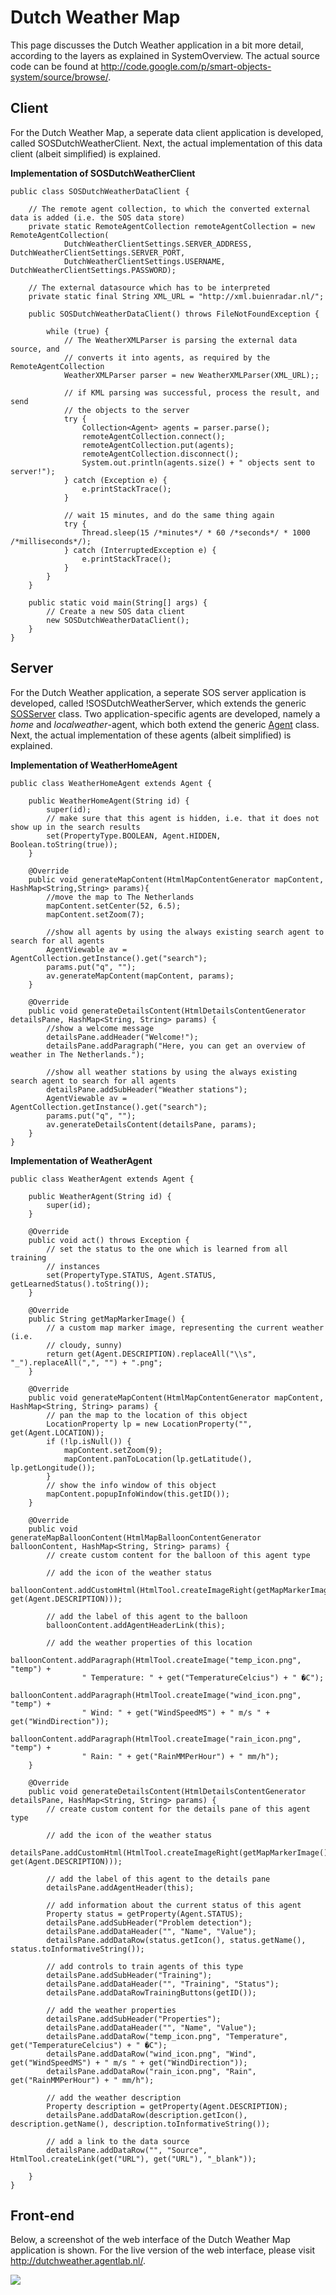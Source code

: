 # Dutch Weather Map #

This page discusses the Dutch Weather application in a bit more detail, according to the layers as explained in SystemOverview. The actual source code can be found at http://code.google.com/p/smart-objects-system/source/browse/.

## Client ##

For the Dutch Weather Map, a seperate data client application is developed, called SOSDutchWeatherClient. Next, the actual implementation of this data client (albeit simplified) is explained.

**Implementation of SOSDutchWeatherClient**
```
public class SOSDutchWeatherDataClient {

	// The remote agent collection, to which the converted external data is added (i.e. the SOS data store)
	private static RemoteAgentCollection remoteAgentCollection = new RemoteAgentCollection(
			DutchWeatherClientSettings.SERVER_ADDRESS, DutchWeatherClientSettings.SERVER_PORT,
			DutchWeatherClientSettings.USERNAME, DutchWeatherClientSettings.PASSWORD);

	// The external datasource which has to be interpreted
	private static final String XML_URL = "http://xml.buienradar.nl/";

	public SOSDutchWeatherDataClient() throws FileNotFoundException {

		while (true) {
			// The WeatherXMLParser is parsing the external data source, and 
			// converts it into agents, as required by the RemoteAgentCollection
			WeatherXMLParser parser = new WeatherXMLParser(XML_URL);;

			// if KML parsing was successful, process the result, and send 
			// the objects to the server
			try {
				Collection<Agent> agents = parser.parse();
				remoteAgentCollection.connect();
				remoteAgentCollection.put(agents);
				remoteAgentCollection.disconnect();
				System.out.println(agents.size() + " objects sent to server!");
			} catch (Exception e) {
				e.printStackTrace();
			}

			// wait 15 minutes, and do the same thing again
			try {
				Thread.sleep(15 /*minutes*/ * 60 /*seconds*/ * 1000 /*milliseconds*/);
			} catch (InterruptedException e) {
				e.printStackTrace();
			}
		}
	}

	public static void main(String[] args) {
		// Create a new SOS data client
		new SOSDutchWeatherDataClient();
	}
}
```

## Server ##

For the Dutch Weather application, a seperate SOS server application is developed, called !SOSDutchWeatherServer, which extends the generic [SOSServer](SystemStructure.md) class. Two application-specific agents are developed, namely a _home_ and _localweather_-agent, which both extend the generic [Agent](SystemStructure.md) class. Next, the actual implementation of these agents (albeit simplified) is explained.

**Implementation of WeatherHomeAgent**
```
public class WeatherHomeAgent extends Agent {

	public WeatherHomeAgent(String id) {
		super(id);
		// make sure that this agent is hidden, i.e. that it does not show up in the search results
		set(PropertyType.BOOLEAN, Agent.HIDDEN, Boolean.toString(true));
	}

	@Override
	public void generateMapContent(HtmlMapContentGenerator mapContent, HashMap<String,String> params){
		//move the map to The Netherlands
		mapContent.setCenter(52, 6.5);
		mapContent.setZoom(7);
		
		//show all agents by using the always existing search agent to search for all agents
		AgentViewable av = AgentCollection.getInstance().get("search");
		params.put("q", "");
		av.generateMapContent(mapContent, params);
	}

	@Override
	public void generateDetailsContent(HtmlDetailsContentGenerator detailsPane, HashMap<String, String> params) {
		//show a welcome message
		detailsPane.addHeader("Welcome!");
		detailsPane.addParagraph("Here, you can get an overview of weather in The Netherlands.");
		
		//show all weather stations by using the always existing search agent to search for all agents
		detailsPane.addSubHeader("Weather stations");
		AgentViewable av = AgentCollection.getInstance().get("search");
		params.put("q", "");
		av.generateDetailsContent(detailsPane, params);
	}
}
```

**Implementation of WeatherAgent**
```
public class WeatherAgent extends Agent {

	public WeatherAgent(String id) {
		super(id);
	}

	@Override
	public void act() throws Exception {
		// set the status to the one which is learned from all training
		// instances
		set(PropertyType.STATUS, Agent.STATUS, getLearnedStatus().toString());
	}

	@Override
	public String getMapMarkerImage() {
		// a custom map marker image, representing the current weather (i.e.
		// cloudy, sunny)	
		return get(Agent.DESCRIPTION).replaceAll("\\s", "_").replaceAll(",", "") + ".png";
	}

	@Override
	public void generateMapContent(HtmlMapContentGenerator mapContent, HashMap<String, String> params) {
		// pan the map to the location of this object
		LocationProperty lp = new LocationProperty("", get(Agent.LOCATION));
		if (!lp.isNull()) {
			mapContent.setZoom(9);
			mapContent.panToLocation(lp.getLatitude(), lp.getLongitude());
		}
		// show the info window of this object
		mapContent.popupInfoWindow(this.getID());
	}

	@Override
	public void generateMapBalloonContent(HtmlMapBalloonContentGenerator balloonContent, HashMap<String, String> params) {
		// create custom content for the balloon of this agent type
		
		// add the icon of the weather status
		balloonContent.addCustomHtml(HtmlTool.createImageRight(getMapMarkerImage(), get(Agent.DESCRIPTION)));
		
		// add the label of this agent to the balloon
		balloonContent.addAgentHeaderLink(this);
		
		// add the weather properties of this location
		balloonContent.addParagraph(HtmlTool.createImage("temp_icon.png", "temp") + 
				" Temperature: " + get("TemperatureCelcius") + " �C");
		balloonContent.addParagraph(HtmlTool.createImage("wind_icon.png", "temp") + 
				" Wind: " + get("WindSpeedMS") + " m/s " + get("WindDirection"));
		balloonContent.addParagraph(HtmlTool.createImage("rain_icon.png", "temp") +
				" Rain: " + get("RainMMPerHour") + " mm/h");
	}

	@Override
	public void generateDetailsContent(HtmlDetailsContentGenerator detailsPane, HashMap<String, String> params) {
		// create custom content for the details pane of this agent type
		
		// add the icon of the weather status
		detailsPane.addCustomHtml(HtmlTool.createImageRight(getMapMarkerImage(), get(Agent.DESCRIPTION)));		
		
		// add the label of this agent to the details pane
		detailsPane.addAgentHeader(this);
		
		// add information about the current status of this agent
		Property status = getProperty(Agent.STATUS);
		detailsPane.addSubHeader("Problem detection");
		detailsPane.addDataHeader("", "Name", "Value");
		detailsPane.addDataRow(status.getIcon(), status.getName(), status.toInformativeString());
		
		// add controls to train agents of this type
		detailsPane.addSubHeader("Training");
		detailsPane.addDataHeader("", "Training", "Status");
		detailsPane.addDataRowTrainingButtons(getID());
		
		// add the weather properties
		detailsPane.addSubHeader("Properties");
		detailsPane.addDataHeader("", "Name", "Value");
		detailsPane.addDataRow("temp_icon.png", "Temperature", get("TemperatureCelcius") + " �C");
		detailsPane.addDataRow("wind_icon.png", "Wind", get("WindSpeedMS") + " m/s " + get("WindDirection"));
		detailsPane.addDataRow("rain_icon.png", "Rain", get("RainMMPerHour") + " mm/h");

		// add the weather description
		Property description = getProperty(Agent.DESCRIPTION);
		detailsPane.addDataRow(description.getIcon(), description.getName(), description.toInformativeString());
		
		// add a link to the data source
		detailsPane.addDataRow("", "Source", HtmlTool.createLink(get("URL"), get("URL"), "_blank"));
		
	}
}
```

## Front-end ##

Below, a screenshot of the web interface of the Dutch Weather Map application is shown. For the live version of the web interface, please visit http://dutchweather.agentlab.nl/.

[![](http://smart-objects-system.googlecode.com/svn/wiki/dutchweatherwebinterface.png)](http://dutchweather.agentlab.nl/)